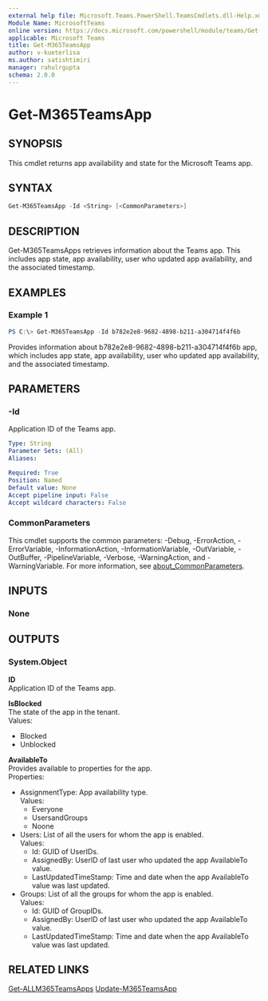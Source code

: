 ```yaml
---
external help file: Microsoft.Teams.PowerShell.TeamsCmdlets.dll-Help.xml
Module Name: MicrosoftTeams
online version: https://docs.microsoft.com/powershell/module/teams/Get-M365TeamsApp
applicable: Microsoft Teams
title: Get-M365TeamsApp
author: v-kueterlisa
ms.author: satishtimiri
manager: rahulrgupta
schema: 2.0.0
---
```


# Get-M365TeamsApp

## SYNOPSIS

This cmdlet returns app availability and state for the Microsoft Teams app.

## SYNTAX

```powershell
Get-M365TeamsApp -Id <String> [<CommonParameters>]
```

## DESCRIPTION

Get-M365TeamsApps retrieves information about the Teams app. This includes app state, app availability, user who updated app availability, and the associated timestamp.  

## EXAMPLES

### Example 1

```powershell
PS C:\> Get-M365TeamsApp -Id b782e2e8-9682-4898-b211-a304714f4f6b
```

Provides information about b782e2e8-9682-4898-b211-a304714f4f6b app, which includes app state, app availability, user who updated app availability, and the associated timestamp.

## PARAMETERS

### -Id

Application ID of the Teams app.

```yaml
Type: String
Parameter Sets: (All)
Aliases:

Required: True
Position: Named
Default value: None
Accept pipeline input: False
Accept wildcard characters: False
```

### CommonParameters

This cmdlet supports the common parameters: -Debug, -ErrorAction, -ErrorVariable, -InformationAction, -InformationVariable, -OutVariable, -OutBuffer, -PipelineVariable, -Verbose, -WarningAction, and -WarningVariable. For more information, see [about_CommonParameters](http://go.microsoft.com/fwlink/?LinkID=113216).

## INPUTS

### None

## OUTPUTS

### System.Object

**ID**  
Application ID of the Teams app.

**IsBlocked**  
The state of the app in the tenant.  
Values:
- Blocked
- Unblocked

**AvailableTo**  
Provides available to properties for the app.  
Properties:
- AssignmentType: App availability type.  
  Values:
  - Everyone
  - UsersandGroups
  - Noone
- Users: List of all the users for whom the app is enabled.  
  Values:
  - Id: GUID of UserIDs.
  - AssignedBy: UserID of last user who updated the app AvailableTo value.
  - LastUpdatedTimeStamp: Time and date when the app AvailableTo value was last updated.
- Groups: List of all the groups for whom the app is enabled.  
  Values:
  - Id: GUID of GroupIDs.
  - AssignedBy: UserID of last user who updated the app AvailableTo value.
  - LastUpdatedTimeStamp: Time and date when the app AvailableTo value was last updated.

## RELATED LINKS

[Get-ALLM365TeamsApps](Get-ALLM365TeamsApps.md)
[Update-M365TeamsApp](Update-M365TeamsApp.md)
